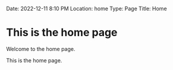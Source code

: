 Date: 2022-12-11 8:10 PM
Location: home
Type: Page
Title: Home

# This is the home page

Welcome to the home page.

This is the home page.


